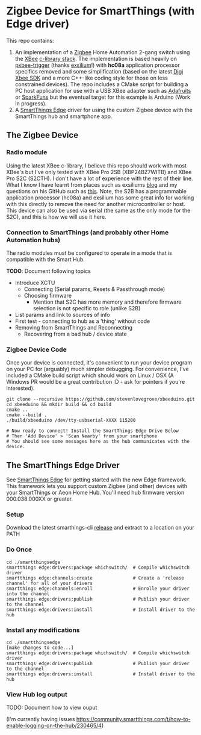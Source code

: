 # Zigbee Device for SmartThings (with Edge driver)

This repo contains:

1) An implementation of a [Zigbee](zigbeealliance.org) Home Automation 2-gang switch using the [XBee](www.digi.com/xbee) [c-library stack](https://github.com/digidotcom/xbee_ansic_library).
   The implementation is based heavily on [pxbee-trigger](https://github.com/exsilium/pxbee-trigger) (thanks [exsilium](https://github.com/exsilium)!) with **hc08a** application processor specifics removed and some simplification (based on the latest [Digi Xbee SDK](https://github.com/digidotcom/xbee_ansic_library) and a more C++-like coding style for those on less constrained devices).
   The repo includes a CMake script for building a PC host application for use with a USB XBee adapter such as [Adafruits](https://www.adafruit.com/product/247) or [SparkFuns](https://www.sparkfun.com/products/11812) but the eventual target for this example is Arduino (Work in progress).
2) A [SmartThings Edge](https://developer-preview.smartthings.com/docs/devices/hub-connected/get-started) driver for using the custom Zigbee device with the SmartThings hub and smartphone app.



## The Zigbee Device

### Radio module

Using the latest XBee c-library, I believe this repo should work with most XBee's but I've only tested with XBee Pro 2SB (XBP24BZ7WITB) and XBee Pro S2C (S2CTH). I don't have a lot of experience with the rest of their line. What I know I have learnt from places such as exsiliums [blog](https://sten.pw/programmable-xbee-zigbee-radio-development-in-linux-macos/) and my questions on his GitHub such as [this](https://github.com/exsilium/pxbee-fwup.js/issues/4). Note, the S2B has a programmable application processor (hc08a) and exsilium has some great info for working with this directly to remove the need for another microcontroller or host. This device can also be used via serial (the same as the only mode for the S2C), and this is how we will use it here.

### Connection to SmartThings (and probably other Home Automation hubs)

The radio modules must be configured to operate in a mode that is compatible with the Smart Hub.

**TODO**: Document following topics

* Introduce XCTU
  * Connecting (Serial params, Resets & Passthrough mode)
  * Choosing firmware
    * Mention that S2C has more memory and therefore firmware selection is not specific to role (unlike S2B)
* List params and link to sources of info
* First test - connecting to hub as a 'thing' without code
* Removing from SmartThings and Reconnecting
  * Recovering from a bad hub / device state

### Zigbee Device Code

Once your device is connected, it's convenient to run your device program on your PC for (arguably) much simpler debugging. For convenience, I've included a CMake build script which should work on Linux / OSX (A Windows PR would be a great contribution :D - ask for pointers if you're interested).

```
git clone --recursive https://github.com/stevenlovegrove/xbeeduino.git
cd xbeeduino && mkdir build && cd build
cmake ..
cmake --build .
./build/xbeeduino /dev/tty-usbserial-XXXX 115200

# Now ready to connect! Install the SmartThings Edge Drive Below
# Then 'Add Device' > 'Scan Nearby' from your smartphone
# You should see some messages here as the hub communicates with the device.
```



## The SmartThings Edge Driver

See [SmartThings Edge](https://developer-preview.smartthings.com/docs/devices/hub-connected/get-started) for getting started with the new Edge framework. This framework lets you support custom Zigbee (and other) devices with your SmartThings or Aeon Home Hub. You'll need hub firmware version 000.038.000XX or greater.

### Setup
Download the latest smarthings-cli [release](https://github.com/SmartThingsCommunity/smartthings-cli/releases) and extract to a location on your PATH

### Do Once

```
cd ./smartthingsedge
smartthings edge:drivers:package whichswitch/  # Compile whichswitch driver 
smartthings edge:channels:create               # Create a 'release channel' for all of your drivers
smartthings edge:channels:enroll               # Enrolle your driver into the channel
smartthings edge:drivers:publish               # Publish your driver to the channel
smartthings edge:drivers:install               # Install driver to the hub
```

### Install any modifications

```
cd ./smartthingsedge
[make changes to code...]
smartthings edge:drivers:package whichswitch/  # Compile whichswitch driver 
smartthings edge:drivers:publish               # Publish your driver to the channel
smartthings edge:drivers:install               # Install driver to the hub
```

### View Hub log output

TODO: Document how to view ouput

(I'm currently having issues https://community.smartthings.com/t/how-to-enable-logging-on-the-hub/230465/4)


